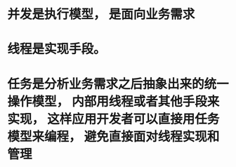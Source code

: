 # 并发是执行模型， 是面向业务需求
# 线程是实现手段。
# 任务是分析业务需求之后抽象出来的统一操作模型， 内部用线程或者其他手段来实现， 这样应用开发者可以直接用任务模型来编程， 避免直接面对线程实现和管理
